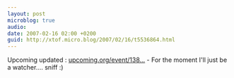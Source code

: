 ```yaml
---
layout: post
microblog: true
audio: 
date: 2007-02-16 02:00 +0200
guid: http://xtof.micro.blog/2007/02/16/t5536864.html
---
```

Upcoming updated : [upcoming.org/event/138...](http://upcoming.org/event/138806/) - For the moment I'll just be a watcher.... sniff :) 
